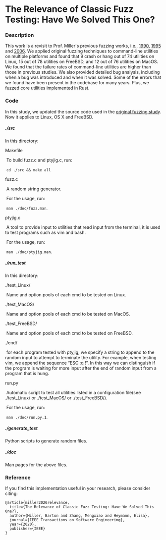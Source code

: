 # The Relevance of Classic Fuzz Testing: Have We Solved This One?

### Description

This work is a revisit to Prof. Miller's previous fuzzing works, i.e., [1990](https://dl.acm.org/doi/abs/10.1145/96267.96279), [1995](https://minds.wisconsin.edu/bitstream/handle/1793/59964/TR1268.pdf) and [2006](https://dl.acm.org/doi/abs/10.1145/1145735.1145743). We applied original fuzzing techniques to command-line utilities on multiple platforms and found that 9 crash or hang out of 74 utilities on Linux, 15 out of 78 utilities
on FreeBSD, and 12 out of 76 utilities on MacOS. We found that the failure rates of command-line utilities are higher than those in previous studies. We also provided detailed bug analysis, including when a bug was introduced and when it was solved. Some of the errors that we found have been present in the codebase for many years. Plus, we fuzzed core utilities implemented in Rust.

### Code

In this study, we updated the source code used in the [original fuzzing study](https://dl.acm.org/doi/abs/10.1145/96267.96279). Now it applies to Linux, OS X and FreeBSD.

##### ./src

In this directory:

Makefile

​	To build fuzz.c and ptyjig.c, run:

​	```cd ./src && make all```

fuzz.c

​	A random string generator.

​	For the usage, run:

​	```man ./doc/fuzz.man```.

ptyjig.c

​	A tool to provide input to utilities that read input from the terminal, it is used to test programs such as vim and bash.

​	For the usage, run:

​	```man ./doc/ptyjig.man```.

##### ./run_test

In this directory:

./test_Linux/

​	Name and option pools of each cmd to be tested on Linux.

./test_MacOS/

​	Name and option pools of each cmd to be tested on MacOS.

./test_FreeBSD/

​	Name and option pools of each cmd to be tested on FreeBSD.

./end/ 

​	for each program tested with ptyjig, we specify a string to append to the random input to attempt to terminate the utility. For example, when testing vim, we append the sequence “ESC :q !”. In this way we can distinguish if the program is waiting for more input after the end of random input from a program that is hung.

run.py

​	Automatic script to test all utilities listed in a configuration file(see ./test_Linux/ or ./test_MacOS/ or ./test_FreeBSD/). 

​	For the usage, run:

​    ```man ./doc/run.py.1```.

##### ./generate_test

Python scripts to generate random files.

##### ./doc

Man pages for the above files.

### Reference

If you find this implementation useful in your research, please consider citing:

```
@article{miller2020relevance,
  title={The Relevance of Classic Fuzz Testing: Have We Solved This One?},
  author={Miller, Barton and Zhang, Mengxiao and Heymann, Elisa},
  journal={IEEE Transactions on Software Engineering},
  year={2020},
  publisher={IEEE}
}
```